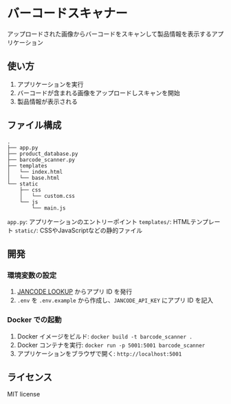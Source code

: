 # バーコードスキャナー

アップロードされた画像からバーコードをスキャンして製品情報を表示するアプリケーション

## 使い方

1. アプリケーションを実行
2. バーコードが含まれる画像をアップロードしスキャンを開始
3. 製品情報が表示される

## ファイル構成

```
.
├── app.py
├── product_database.py
├── barcode_scanner.py
├── templates
│   └── index.html
│   └── base.html
└── static
    ├── css
    │   └── custom.css
    └── js
        └── main.js
```

`app.py`: アプリケーションのエントリーポイント
`templates/`: HTMLテンプレート
`static/`: CSSやJavaScriptなどの静的ファイル

## 開発

### 環境変数の設定

1. [JANCODE LOOKUP](https://www.jancodelookup.com/) からアプリ ID を発行
2. `.env` を `.env.example` から作成し、`JANCODE_API_KEY` にアプリ ID を記入

### Docker での起動

1.  Docker イメージをビルド: `docker build -t barcode_scanner .`
2.  Docker コンテナを実行: `docker run -p 5001:5001 barcode_scanner`
3.  アプリケーションをブラウザで開く: `http://localhost:5001`

## ライセンス

MIT license
